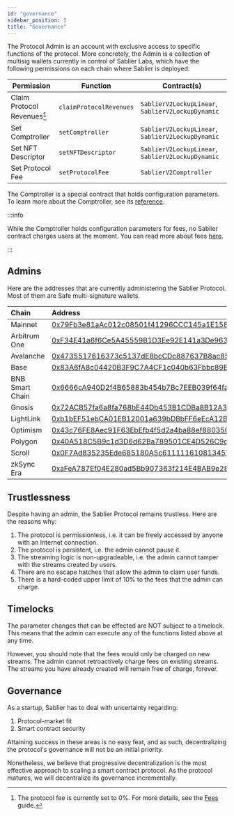 ```yaml
---
id: "governance"
sidebar_position: 5
title: "Governance"
---
```


The Protocol Admin is an account with exclusive access to specific functions of the protocol. More concretely, the Admin
is a collection of multisig wallets currently in control of Sablier Labs, which have the following permissions on each
chain where Sablier is deployed:

| Permission                  | Function                | Contract(s)                                       |
| --------------------------- | ----------------------- | ------------------------------------------------- |
| Claim Protocol Revenues[^1] | `claimProtocolRevenues` | `SablierV2LockupLinear`, `SablierV2LockupDynamic` |
| Set Comptroller             | `setComptroller`        | `SablierV2LockupLinear`, `SablierV2LockupDynamic` |
| Set NFT Descriptor          | `setNFTDescriptor`      | `SablierV2LockupLinear`, `SablierV2LockupDynamic` |
| Set Protocol Fee            | `setProtocolFee`        | `SablierV2Comptroller`                            |

The Comptroller is a special contract that holds configuration parameters. To learn more about the Comptroller, see its
[reference](/contracts/v2/reference/core/contract.SablierV2Comptroller).

:::info

While the Comptroller holds configuration parameters for fees, no Sablier contract charges users at the moment. You can
read more about fees [here](/concepts/protocol/fee).

:::

## Admins

Here are the addresses that are currently administering the Sablier Protocol. Most of them are Safe multi-signature
wallets.

| Chain           | Address                                                                                                                          |
| :-------------- | :------------------------------------------------------------------------------------------------------------------------------- |
| Mainnet         | [0x79Fb3e81aAc012c08501f41296CCC145a1E15844](https://etherscan.io/address/0x79Fb3e81aAc012c08501f41296CCC145a1E15844)            |
| Arbitrum One    | [0xF34E41a6f6Ce5A45559B1D3Ee92E141a3De96376](https://arbiscan.io/address/0xF34E41a6f6Ce5A45559B1D3Ee92E141a3De96376)             |
| Avalanche       | [0x4735517616373c5137dE8bcCDc887637B8ac85Ce](https://snowtrace.io/address/0x4735517616373c5137dE8bcCDc887637B8ac85Ce)            |
| Base            | [0x83A6fA8c04420B3F9C7A4CF1c040b63Fbbc89B66](https://basescan.org/address/0x83A6fA8c04420B3F9C7A4CF1c040b63Fbbc89B66)            |
| BNB Smart Chain | [0x6666cA940D2f4B65883b454b7Bc7EEB039f64fa3](https://bscscan.com/address/0x6666cA940D2f4B65883b454b7Bc7EEB039f64fa3)             |
| Gnosis          | [0x72ACB57fa6a8fa768bE44Db453B1CDBa8B12A399](https://gnosisscan.io/address/0x72ACB57fa6a8fa768bE44Db453B1CDBa8B12A399)           |
| LightLink       | [0xb1bEF51ebCA01EB12001a639bDBbFF6eEcA12B9F](https://phoenix.lightlink.io/address/0xb1bEF51ebCA01EB12001a639bDBbFF6eEcA12B9F)    |
| Optimism        | [0x43c76FE8Aec91F63EbEfb4f5d2a4ba88ef880350](https://optimistic.etherscan.io/address/0x43c76FE8Aec91F63EbEfb4f5d2a4ba88ef880350) |
| Polygon         | [0x40A518C5B9c1d3D6d62Ba789501CE4D526C9d9C6](https://polygonscan.com/address/0x40A518C5B9c1d3D6d62Ba789501CE4D526C9d9C6)         |
| Scroll          | [0x0F7Ad835235Ede685180A5c611111610813457a9](https://scrollscan.com/address/0x0F7Ad835235Ede685180A5c611111610813457a9)          |
| zkSync Era      | [0xaFeA787Ef04E280ad5Bb907363f214E4BAB9e288](https://era.zksync.network/address/0xaFeA787Ef04E280ad5Bb907363f214E4BAB9e288)      |

## Trustlessness

Despite having an admin, the Sablier Protocol remains trustless. Here are the reasons why:

1. The protocol is permissionless, i.e. it can be freely accessed by anyone with an Internet connection.
2. The protocol is persistent, i.e. the admin cannot pause it.
3. The streaming logic is non-upgradeable, i.e. the admin cannot tamper with the streams created by users.
4. There are no escape hatches that allow the admin to claim user funds.
5. There is a hard-coded upper limit of 10% to the fees that the admin can charge.

## Timelocks

The parameter changes that can be effected are NOT subject to a timelock. This means that the admin can execute any of
the functions listed above at any time.

However, you should note that the fees would only be charged on new streams. The admin cannot retroactively charge fees
on existing streams. The streams you have already created will remain free of charge, forever.

## Governance

As a startup, Sablier has to deal with uncertainty regarding:

1. Protocol-market fit
2. Smart contract security

Attaining success in these areas is no easy feat, and as such, decentralizing the protocol's governance will not be an
initial priority.

Nonetheless, we believe that progressive decentralization is the most effective approach to scaling a smart contract
protocol. As the protocol matures, we will decentralize its governance incrementally.

[^1]: The protocol fee is currently set to 0%. For more details, see the [Fees](/concepts/protocol/fees) guide.
